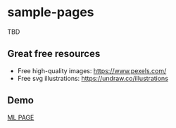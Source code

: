 # sample-pages
TBD
## Great free resources
- Free high-quality images: https://www.pexels.com/
- Free svg illustrations: https://undraw.co/illustrations
## Demo
[ML PAGE](https://tminhduc2811.github.io/sample-pages/ml-page/)
